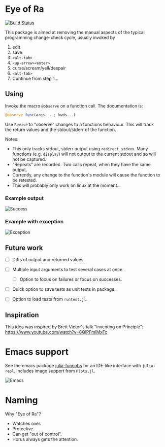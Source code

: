 # Eye of Ra

<!-- [![Stable](https://img.shields.io/badge/docs-stable-blue.svg)](https://pengwyn.github.io/EyeOfRa.jl/stable) -->
<!-- [![Dev](https://img.shields.io/badge/docs-dev-blue.svg)](https://pengwyn.github.io/EyeOfRa.jl/dev) -->
[![Build Status](https://travis-ci.com/pengwyn/EyeOfRa.jl.svg?branch=master)](https://travis-ci.com/github/pengwyn/EyeOfRa.jl)

This package is aimed at removing the manual aspects of the typical programming
change-check cycle, usually invoked by 

1. edit
1. save
1. `<alt-tab>`
1. `<up-arrow><enter>`
1. curse/scream/yell/despair
1. `<alt-tab>`
1. Continue from step 1...

## Using

Invoke the macro `@observe` on a function call. The documentation is:


```julia
@observe func(args... ; kwds...)
```
Use `Revise` to "observe" changes to a functions behaviour. This will track the
return values and the stdout/stderr of the function.
    
Notes:
* This only tracks stdout, stderr output using `redirect_stdxxx`. Many functions
  (e.g. `display`) will not output to the current stdout and so will not be captured.
* "Repeats" are recorded. Two calls repeat, when they have the same output.
* Currently, any change to the function's module will cause the function to be retested.
* This will probably only work on linux at the moment...

### Example output
![Success](examples/success.png)

### Example with exception
![Exception](examples/error.png)

## Future work

* [ ] Diffs of output and returned values.
* [ ] Multiple input arguments to test several cases at once.
  * [ ] Option to focus on failures or focus on successes.
* [ ] Quick option to save tests as unit tests in package.
* [ ] Option to load tests from `runtest.jl`.


## Inspiration

This idea was inspired by Brett Victor's talk "Inventing on Principle":
https://www.youtube.com/watch?v=8QiPFmIMxFc

# Emacs support

See the emacs package [julia-funcobs](https://github.com/pengwyn/julia-funcobs)
for an IDE-like interface with `julia-repl`. Includes image support from
`Plots.jl`.

![Emacs](examples/emacs.png)

# Naming

Why "Eye of Ra"?

* Watches over.
* Protective.
* Can get "out of control".
* Horus always gets the attention.
